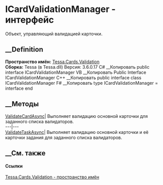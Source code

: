 # ICardValidationManager - интерфейс
Объект, управляющий валидацией карточки.
## __Definition
 **Пространство имён:** [Tessa.Cards.Validation](N_Tessa_Cards_Validation.htm)  
 **Сборка:** Tessa (в Tessa.dll) Версия: 3.6.0.17
C# __Копировать
     public interface ICardValidationManager
VB __Копировать
     Public Interface ICardValidationManager
C++ __Копировать
     public interface class ICardValidationManager
F# __Копировать
     type ICardValidationManager = interface end
##  __Методы
[ValidateCardAsync](M_Tessa_Cards_Validation_ICardValidationManager_ValidateCardAsync.htm)|
Выполняет валидацию основной карточки для заданного списка валидаторов.  
---|---  
[ValidateTaskAsync](M_Tessa_Cards_Validation_ICardValidationManager_ValidateTaskAsync.htm)|
Выполняет валидацию основной карточки и её карточки задания для заданного
списка валидаторов.  
##  __См. также
#### Ссылки
[Tessa.Cards.Validation - пространство имён](N_Tessa_Cards_Validation.htm)
